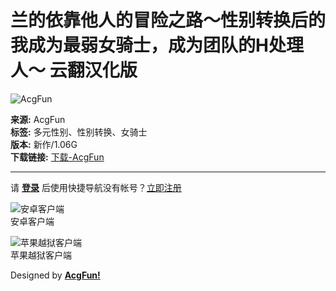 # 兰的依靠他人的冒险之路〜性别转换后的我成为最弱女骑士，成为团队的H处理人〜 云翻汉化版

![AcgFun](./template/AcgFun_style/images/logo.webp)

**来源:** AcgFun  
**标签:** 多元性别、性别转换、女骑士  
**版本:** 新作/1.06G  
**下载链接:** [下载-AcgFun](https://acgfun.net)

---

请 [**登录**](member.php?mod=logging&action=login) 后使用快捷导航没有帐号？[立即注册](member.php?mod=acgfun_register "注册")

![安卓客户端](./template/AcgFun_style/images/ewm_android.png)  
安卓客户端

![苹果越狱客户端](./template/AcgFun_style/images/ewm_ios.png)  
苹果越狱客户端

Designed by **[AcgFun!](https://acgfun.net)**